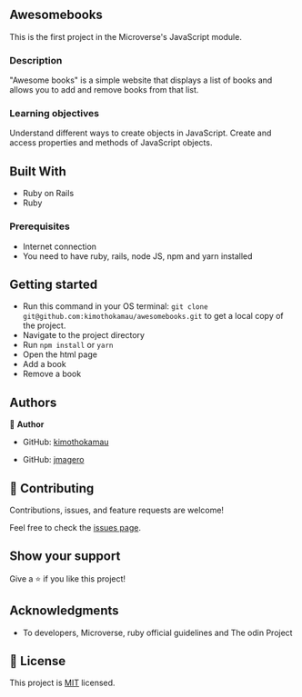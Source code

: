 ## Awesomebooks

This is the first project in the Microverse's JavaScript module.

### Description
"Awesome books" is a simple website that displays a list of books and allows you to add and remove books from that list.

### Learning objectives
Understand different ways to create objects in JavaScript.
Create and access properties and methods of JavaScript objects.

## Built With

- Ruby on Rails
- Ruby

### Prerequisites

* Internet connection
* You need to have ruby, rails, node JS, npm and yarn installed

## Getting started

- Run this command in your OS terminal: `git clone git@github.com:kimothokamau/awesomebooks.git` to get a local copy of the project.
- Navigate to the project directory
- Run `npm install` or `yarn`
- Open the html page
- Add a book
- Remove a book


## Authors

👤 **Author**

- GitHub: [kimothokamau](https://github.com/kimothokamau)


- GitHub: [jmagero](https://github.com/jmagero)


## 🤝 Contributing

Contributions, issues, and feature requests are welcome!

Feel free to check the [issues page](https://github.com/disc3110/Miro-reddit/issues).

## Show your support

Give a ⭐️ if you like this project!

## Acknowledgments

- To developers, Microverse, ruby official guidelines and The odin Project

## 📝 License

This project is [MIT](https://es.wikipedia.org/wiki/Licencia_MIT) licensed.